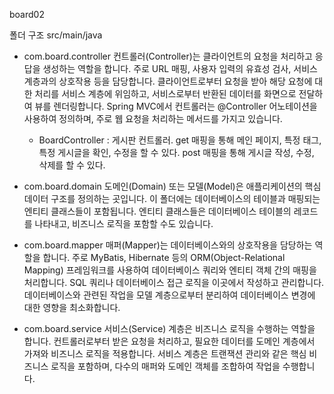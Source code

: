 b o a r d 0 2 

폴더 구조
src/main/java
 - com.board.controller
      컨트롤러(Controller)는 클라이언트의 요청을 처리하고 응답을 생성하는 역할을 합니다.
      주로 URL 매핑, 사용자 입력의 유효성 검사, 서비스 계층과의 상호작용 등을 담당합니다.
      클라이언트로부터 요청을 받아 해당 요청에 대한 처리를 서비스 계층에 위임하고, 서비스로부터 반환된 데이터를 화면으로 전달하여 뷰를 렌더링합니다.
      Spring MVC에서 컨트롤러는 @Controller 어노테이션을 사용하여 정의하며, 주로 웹 요청을 처리하는 메서드를 가지고 있습니다.
    - BoardController : 게시판 컨트롤러. get 매핑을 통해 메인 페이지, 특정 태그, 특정 게시글을 확인, 수정을 할 수 있다.
                                        post 매핑을 통해 게시글 작성, 수정, 삭제를 할 수 있다.

   
- com.board.domain
      도메인(Domain) 또는 모델(Model)은 애플리케이션의 핵심 데이터 구조를 정의하는 곳입니다.
      이 폴더에는 데이터베이스의 테이블과 매핑되는 엔티티 클래스들이 포함됩니다.
      엔티티 클래스들은 데이터베이스 테이블의 레코드를 나타내고, 비즈니스 로직을 포함할 수도 있습니다.
- com.board.mapper
      매퍼(Mapper)는 데이터베이스와의 상호작용을 담당하는 역할을 합니다.
      주로 MyBatis, Hibernate 등의 ORM(Object-Relational Mapping) 프레임워크를 사용하여 데이터베이스 쿼리와 엔티티 객체 간의 매핑을 처리합니다.
      SQL 쿼리나 데이터베이스 접근 로직을 이곳에서 작성하고 관리합니다.
      데이터베이스와 관련된 작업을 모델 계층으로부터 분리하여 데이터베이스 변경에 대한 영향을 최소화합니다.
- com.board.service
      서비스(Service) 계층은 비즈니스 로직을 수행하는 역할을 합니다.
      컨트롤러로부터 받은 요청을 처리하고, 필요한 데이터를 도메인 계층에서 가져와 비즈니스 로직을 적용합니다.
      서비스 계층은 트랜잭션 관리와 같은 핵심 비즈니스 로직을 포함하며, 다수의 매퍼와 도메인 객체를 조합하여 작업을 수행합니다.
